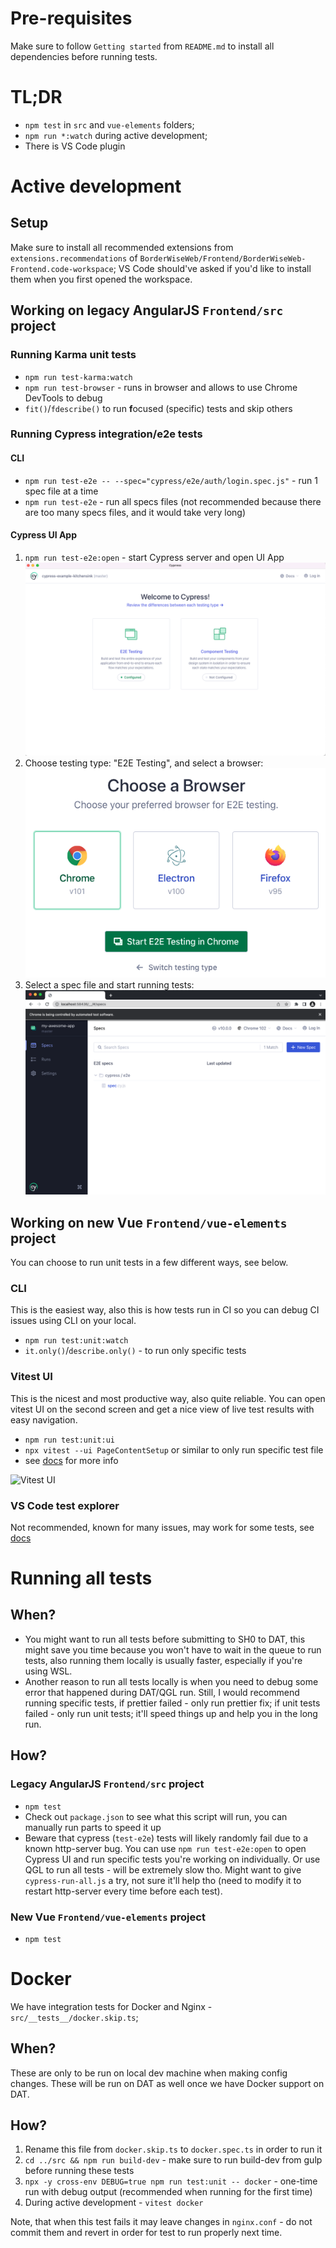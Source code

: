 # Pre-requisites
Make sure to follow `Getting started` from `README.md` to install all dependencies before running tests.

# TL;DR
- `npm test` in `src` and `vue-elements` folders;
- `npm run *:watch` during active development;
- There is VS Code plugin

# Active development
## Setup
Make sure to install all recommended extensions from `extensions.recommendations` of `BorderWiseWeb/Frontend/BorderWiseWeb-Frontend.code-workspace`; VS Code should've asked if you'd like to install them when you first opened the workspace.

## Working on legacy AngularJS `Frontend/src` project

### Running Karma unit tests
- `npm run test-karma:watch`
- `npm run test-browser` - runs in browser and allows to use Chrome DevTools to debug
- `fit()`/`fdescribe()` to run **f**ocused (specific) tests and skip others

### Running Cypress integration/e2e tests

#### CLI
- `npm run test-e2e -- --spec="cypress/e2e/auth/login.spec.js"` - run 1 spec file at a time 
- `npm run test-e2e` - run all specs files (not recommended because there are too many specs files, and it would take very long)

#### Cypress UI App
1. `npm run test-e2e:open` - start Cypress server and open UI App
![the-launchpad.png](/.attachments/the-launchpad-4ae59f0b-cf22-45da-9a83-a52cce2886b3.png)
1. Choose testing type: "E2E Testing", and select a browser:
![select-browser.png](/.attachments/select-browser-890dc0c8-1911-4e5e-ae0c-f24254528f7b.png)
1. Select a spec file and start running tests:
![spec-list-with-new-spec.png](/.attachments/spec-list-with-new-spec-2ad67673-bccd-4d94-a6c1-fcb5ed9833fd.png)
## Working on new Vue `Frontend/vue-elements` project

You can choose to run unit tests in a few different ways, see below.

### CLI
This is the easiest way, also this is how tests run in CI so you can debug CI issues using CLI on your local.
- `npm run test:unit:watch`
- `it.only()`/`describe.only()` - to run only specific tests

### Vitest UI
This is the nicest and most productive way, also quite reliable. You can open vitest UI on the second screen and get a nice view of live test results with easy navigation.
- `npm run test:unit:ui`
- `npx vitest --ui PageContentSetup` or similar to only run specific test file
- see [docs](https://vitest.dev/guide/ui.html) for more info
<IMG  src="https://user-images.githubusercontent.com/11247099/171992267-5cae2fa0-b927-400a-8eb1-da776974cb61.png"  alt="Vitest UI"/>

### VS Code test explorer
Not recommended, known for many issues, may work for some tests, see [docs](https://marketplace.visualstudio.com/items?itemName=ZixuanChen.vitest-explorer)

# Running all tests
## When?
- You might want to run all tests before submitting to SH0 to DAT, this might save you time because you won't have to wait in the queue to run tests, also running them locally is usually faster, especially if you're using WSL.
- Another reason to run all tests locally is when you need to debug some error that happened during DAT/QGL run. Still, I would recommend running specific tests, if prettier failed - only run prettier fix; if unit tests failed - only run unit tests; it'll speed things up and help you in the long run.

## How?
### Legacy AngularJS `Frontend/src` project
- `npm test`
- Check out `package.json` to see what this script will run, you can manually run parts to speed it up
- Beware that cypress (`test-e2e`) tests will likely randomly fail due to a known http-server bug. You can use `npm run test-e2e:open` to open Cypress UI and run specific tests you're working on individually. Or use QGL to run all tests - will be extremely slow tho. Might want to give `cypress-run-all.js` a try, not sure it'll help tho (need to modify it to restart http-server every time before each test).

### New Vue `Frontend/vue-elements` project
- `npm test`

# Docker
We have integration tests for Docker and Nginx - `src/__tests__/docker.skip.ts`;
## When?
These are only to be run on local dev machine when making config changes. These will be run on DAT as well once we have Docker support on DAT.
## How?
1. Rename this file from `docker.skip.ts` to `docker.spec.ts` in order to run it
1. `cd ../src && npm run build-dev` - make sure to run build-dev from gulp before running these tests
1. `npx -y cross-env DEBUG=true npm run test:unit -- docker` - one-time run with debug output (recommended when running for the first time)
1. During active development - `vitest docker`

Note, that when this test fails it may leave changes in `nginx.conf` - do not commit them and revert in order for test to run properly next time.